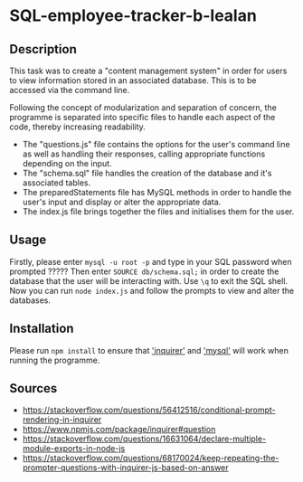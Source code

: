 # SQL-employee-tracker-b-lealan

## Description

This task was to create a "content management system" in order for users to view information stored in an associated database. This is to be accessed via the command line.

Following the concept of modularization and separation of concern, the programme is separated into specific files to handle each aspect of the code, thereby increasing readability. 
- The "questions.js" file contains the options for the user's command line as well as handling their responses, calling appropriate functions depending on the input.
- The "schema.sql" file handles the creation of the database and it's associated tables.
- The preparedStatements file has MySQL methods in order to handle the user's input and display or alter the appropriate data.
- The index.js file brings together the files and initialises them for the user. 


## Usage
Firstly, please enter `mysql -u root -p` and type in your SQL password when prompted ????? Then enter `SOURCE db/schema.sql;` in order to create the database that the user will be interacting with. Use `\q` to exit the SQL shell. Now you can run `node index.js` and follow the prompts to view and alter the databases.

## Installation
Please run `npm install` to ensure that ['inquirer'](https://www.npmjs.com/package/inquirer) and ['mysql'](https://www.mysql.com/) will work when running the programme. 

## Sources
- https://stackoverflow.com/questions/56412516/conditional-prompt-rendering-in-inquirer
- https://www.npmjs.com/package/inquirer#question
- https://stackoverflow.com/questions/16631064/declare-multiple-module-exports-in-node-js
- https://stackoverflow.com/questions/68170024/keep-repeating-the-prompter-questions-with-inquirer-js-based-on-answer